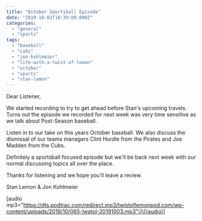 ```yaml
---
title: "October Sportsball Episode"
date: "2019-10-03T10:39:09.000Z"
categories: 
  - "general"
  - "sports"
tags: 
  - "baseball"
  - "cubs"
  - "jon-kohlmeier"
  - "life-with-a-twist-of-lemon"
  - "october"
  - "sports"
  - "stan-lemon"
---
```


Dear Listener,

We started recording to try to get ahead before Stan's upcoming travels. Turns out the episode we recorded for next week was very time sensitive as we talk about Post-Season baseball.

Listen in to our take on this years October baseball. We also discuss the dismissal of our teams managers Clint Hurdle from the Pirates and Joe Madden from the Cubs.

Definitely a sportsball focused episode but we'll be back next week with our normal discussing topics all over the place.

Thanks for listening and we hope you'll leave a review.

Stan Lemon & Jon Kohlmeier

\[audio mp3="https://dts.podtrac.com/redirect.mp3/twistoflemonpod.com/wp-content/uploads/2019/10/065-lwatol-20191003.mp3"\]\[/audio\]
